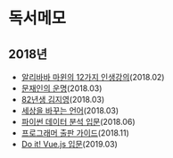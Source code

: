 # 독서메모

## 2018년

* [알리바바 마윈의 12가지 인생강의](Alibaba-Jack-Ma.md)(2018.02)
* [문재인의 운명](Moon's-Destiny.md)(2018.03)
* [82년생 김지영](82-Kim.md)(2018.03)
* [세상을 바꾸는 언어](Yang-Words-can-change-Korea.md)(2018.03)
* [파이썬 데이터 분석 입문](Foundations-for-Analytics-with-Python.md)(2018.06)
* [프로그래머 출판 가이드](Publishing-Guide-for-Programmer.md)(2018.11)
* [Do it! Vue.js 입문](Do-it-vue-js.md)(2019.03)
